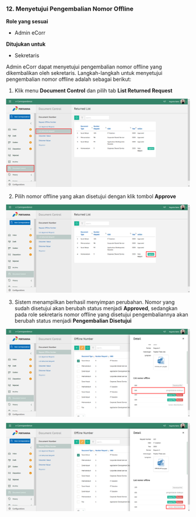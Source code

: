 ### 12. Menyetujui Pengembalian Nomor Offline

**Role yang sesuai**

- Admin eCorr

**Ditujukan untuk**

- Sekretaris

Admin eCorr dapat menyetujui pengembalian nomor offline yang dikembalikan oleh sekretaris. Langkah-langkah untuk menyetujui 
pengembalian nomor offline adalah sebagai berikut:

1. Klik menu **Document Control** dan pilih tab **List Returned Request**

 ![Gambar](_screenshoot_agenda_kendali/AG34.png/?sanitize=true)

2. Pilih nomor offline yang akan disetujui dengan klik tombol **Approve**

 ![Gambar](_screenshoot_agenda_kendali/AG35.png/?sanitize=true)

3. Sistem menampilkan berhasil menyimpan perubahan. Nomor yang sudah disetujui akan berubah status menjadi **Approved**, 
sedangkan pada role sekretaris nomor offline yang disetujui pengembaliannya akan berubah status menjadi 
**Pengembalian Disetujui**

 ![Gambar](_screenshoot_agenda_kendali/AG36.png/?sanitize=true)

 ![Gambar](_screenshoot_agenda_kendali/AG37.png/?sanitize=true)